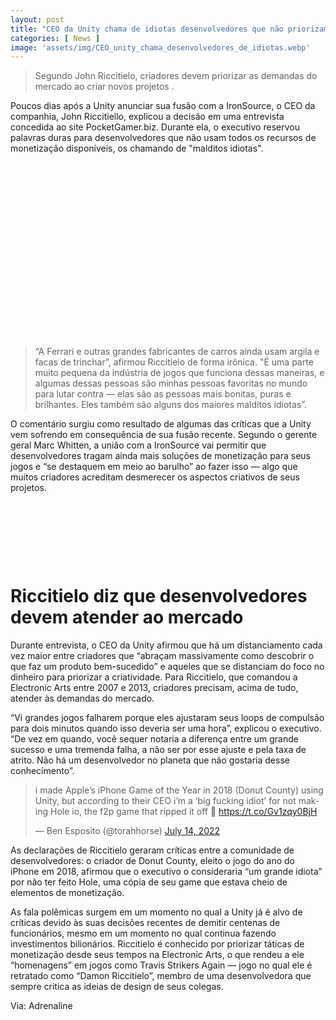 ```yaml
---
layout: post
title: "CEO da Unity chama de idiotas desenvolvedores que não priorizam a monetização"
categories: [ News ]
image: 'assets/img/CEO_unity_chama_desenvolvedores_de_idiotas.webp'
---
```


> Segundo John Riccitielo, criadores devem priorizar as demandas do mercado ao criar novos projetos .


Poucos dias após a Unity anunciar sua fusão com a IronSource, o CEO da companhia, John Riccitiello, explicou a decisão em uma entrevista concedida ao site PocketGamer.biz. Durante ela, o executivo reservou palavras duras para desenvolvedores que não usam todos os recursos de monetização disponíveis, os chamando de "malditos idiotas".

<!-- QUADRADO -->
<script async src="//pagead2.googlesyndication.com/pagead/js/adsbygoogle.js"></script>
<ins class="adsbygoogle"
style="display:inline-block;width:336px;height:280px"
data-ad-client="ca-pub-2838251107855362"
data-ad-slot="5351066970"></ins>
<script>
(adsbygoogle = window.adsbygoogle || []).push({});
</script>


> “A Ferrari e outras grandes fabricantes de carros ainda usam argila e facas de trinchar”, afirmou Riccitielo de forma irônica. "É uma parte muito pequena da indústria de jogos que funciona dessas maneiras, e algumas dessas pessoas são minhas pessoas favoritas no mundo para lutar contra — elas são as pessoas mais bonitas, puras e brilhantes. Eles também são alguns dos maiores malditos idiotas”.

O comentário surgiu como resultado de algumas das críticas que a Unity vem sofrendo em consequência de sua fusão recente. Segundo o gerente geral Marc Whitten, a união com a IronSource vai permitir que desenvolvedores tragam ainda mais soluções de monetização para seus jogos e “se destaquem em meio ao barulho” ao fazer isso — algo que muitos criadores acreditam desmerecer os aspectos criativos de seus projetos.

<!-- MINI ANÚNCIO -->
<script async src="//pagead2.googlesyndication.com/pagead/js/adsbygoogle.js"></script>
<!-- Games Root -->
<ins class="adsbygoogle"
style="display:inline-block;width:730px;height:95px"
data-ad-client="ca-pub-2838251107855362"
data-ad-slot="5351066970"></ins>
<script>
(adsbygoogle = window.adsbygoogle || []).push({});
</script>

# Riccitielo diz que desenvolvedores devem atender ao mercado
Durante entrevista, o CEO da Unity afirmou que há um distanciamento cada vez maior entre criadores que “abraçam massivamente como descobrir o que faz um produto bem-sucedido” e aqueles que se distanciam do foco no dinheiro para priorizar a criatividade. Para Riccitielo, que comandou a Electronic Arts entre 2007 e 2013, criadores precisam, acima de tudo, atender às demandas do mercado.

“Vi grandes jogos falharem porque eles ajustaram seus loops de compulsão para dois minutos quando isso deveria ser uma hora”, explicou o executivo. “De vez em quando, você sequer notaria a diferença entre um grande sucesso e uma tremenda falha, a não ser por esse ajuste e pela taxa de atrito. Não há um desenvolvedor no planeta que não gostaria desse conhecimento”.

<blockquote class="twitter-tweet"><p lang="en" dir="ltr">i made Apple’s iPhone Game of the Year in 2018 (Donut County) using Unity, but according to their CEO i’m a ‘big fucking idiot’ for not making Hole io, the f2p game that ripped it off 🤡 <a href="https://t.co/Gv1zqy0BjH">https://t.co/Gv1zqy0BjH</a></p>&mdash; Ben Esposito (@torahhorse) <a href="https://twitter.com/torahhorse/status/1547638628251078656?ref_src=twsrc%5Etfw">July 14, 2022</a></blockquote> <script async src="https://platform.twitter.com/widgets.js" charset="utf-8"></script>


<!-- RETANGULO LARGO 2 -->
<script async src="//pagead2.googlesyndication.com/pagead/js/adsbygoogle.js"></script>
<ins class="adsbygoogle"
style="display:block; text-align:center;"
data-ad-layout="in-article"
data-ad-format="fluid"
data-ad-client="ca-pub-2838251107855362"
data-ad-slot="8549252987"></ins>
<script>
(adsbygoogle = window.adsbygoogle || []).push({});
</script>

As declarações de Riccitielo geraram críticas entre a comunidade de desenvolvedores: o criador de Donut County, eleito o jogo do ano do iPhone em 2018, afirmou que o executivo o consideraria “um grande idiota” por não ter feito Hole, uma cópia de seu game que estava cheio de elementos de monetização.

As fala polêmicas surgem em um momento no qual a Unity já é alvo de críticas devido às suas decisões recentes de demitir centenas de funcionários, mesmo em um momento no qual continua fazendo investimentos bilionários. Riccitielo é conhecido por priorizar táticas de monetização desde seus tempos na Electronic Arts, o que rendeu a ele “homenagens” em jogos como Travis Strikers Again — jogo no qual ele é retratado como “Damon Riccitielo”, membro de uma desenvolvedora que sempre critica as ideias de design de seus colegas.

<!-- RETANGULO LARGO -->
<script async src="https://pagead2.googlesyndication.com/pagead/js/adsbygoogle.js"></script>
<!-- Informat -->
<ins class="adsbygoogle"
style="display:block"
data-ad-client="ca-pub-2838251107855362"
data-ad-slot="2327980059"
data-ad-format="auto"
data-full-width-responsive="true"></ins>
<script>
(adsbygoogle = window.adsbygoogle || []).push({});
</script>

Via: Adrenaline
